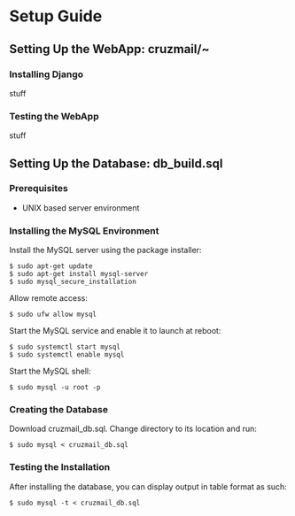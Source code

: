 # Setup Guide

## Setting Up the WebApp: cruzmail/~

### Installing Django

stuff

### Testing the WebApp

stuff



## Setting Up the Database: db_build.sql

### Prerequisites
* UNIX based server environment

### Installing the MySQL Environment

Install the MySQL server using the package installer:
```
$ sudo apt-get update
$ sudo apt-get install mysql-server
$ sudo mysql_secure_installation
```

Allow remote access:
```
$ sudo ufw allow mysql
```

Start the MySQL service and enable it to launch at reboot:
```
$ sudo systemctl start mysql
$ sudo systemctl enable mysql
```

Start the MySQL shell:
```
$ sudo mysql -u root -p
```

### Creating the Database

Download cruzmail_db.sql. Change directory to its location and run:
```
$ sudo mysql < cruzmail_db.sql
```

### Testing the Installation

After installing the database, you can display output in table format as such:
```
$ sudo mysql -t < cruzmail_db.sql
```